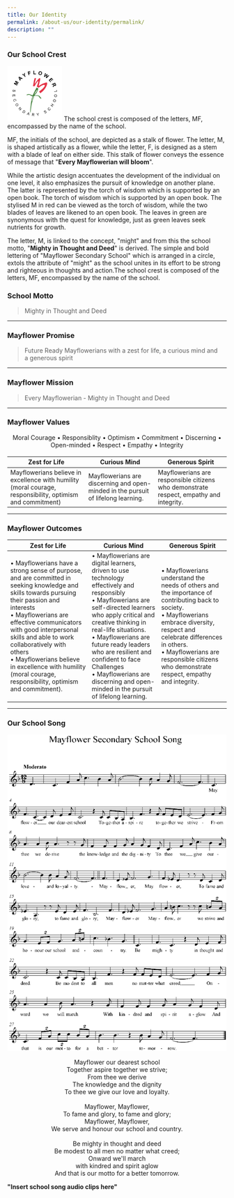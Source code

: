 ```yaml
---
title: Our Identity
permalink: /about-us/our-identity/permalink/
description: ""
---
```

### Our School Crest
<img src="/images/crest.svg" style="width:25%"></img>
The school crest is composed of the letters, MF, encompassed by the name of the school.

MF, the initials of the school, are depicted as a stalk of flower. The letter, M, is shaped artistically as a flower, while the letter, F, is designed as a stem with a blade of leaf on either side. This stalk of flower conveys the essence of message that "**Every Mayflowerian will bloom**".

While the artistic design accentuates the development of the individual on one level, it also emphasizes the pursuit of knowledge on another plane. The latter is represented by the torch of wisdom which is supported by an open book. The torch of wisdom which is supported by an open book. The stylised M in red can be viewed as the torch of wisdom, while the two blades of leaves are likened to an open book. The leaves in green are synonymous with the quest for knowledge, just as green leaves seek nutrients for growth.

The letter, M, is linked to the concept, "might" and from this the school motto, "**Mighty in Thought and Deed**" is derived. The simple and bold lettering of "Mayflower Secondary School" which is arranged in a circle, extols the attribute of "might" as the school unites in its effort to be strong and righteous in thoughts and action.The school crest is composed of the letters, MF, encompassed by the name of the school.

### School Motto

> Mighty in Thought and Deed

----
  


### Mayflower Promise

> Future Ready Mayflowerians with a zest for life, a curious mind and a generous spirit 

------

  

### Mayflower Mission

> Every Mayflowerian - Mighty in Thought and Deed

-----

### Mayflower Values

<div align=center style="margin-bottom:18px">Moral Courage • Responsiblity • Optimism • Commitment • Discerning • Open-minded • Respect • Empathy • Integrity</div>



| Zest for Life | Curious Mind | Generous Spirit |
| --- | --- | --- |
| Mayflowerians believe in excellence with humility (moral courage, responsibility, optimism and commitment) | Mayflowerians are discerning and open-minded in the pursuit of lifelong learning. | Mayflowerians are responsible citizens who demonstrate respect, empathy and integrity. |

----
### Mayflower Outcomes

| Zest for Life | Curious Mind | Generous Spirit |
| --- | --- | --- |
| • Mayflowerians have a strong sense of purpose, and are committed in seeking knowledge and skills towards pursuing their passion and interests<br> • Mayflowerians are effective communicators with good interpersonal skills and able to work collaboratively with others<br>• Mayflowerians believe in excellence with humility (moral courage, responsibility, optimism and commitment).| • Mayflowerians are digital learners, driven to use technology effectively and responsibly<br> •  Mayflowerians are self-directed learners who apply critical and creative thinking in real-life situations. <br> •  Mayflowerians are future ready leaders who are resilient and confident to face Challenges<br> •   Mayflowerians are discerning and open-minded in the pursuit of lifelong learning. | •   Mayflowerians understand the needs of others and the importance of contributing back to society.<br> • Mayflowerians embrace diversity, respect and celebrate differences in others. <br> •  Mayflowerians are responsible citizens who demonstrate respect, empathy and integrity. |

----

### Our School Song

![](/images/song.png)

<div align=center>
Mayflower our dearest school <br>
Together aspire together we strive; <br>  
From thee we derive  <br>
The knowledge and the dignity  <br>
To thee we give our love and loyalty.<br><br>
Mayflower, Mayflower,  <br>
To fame and glory, to fame and glory;  <br>
Mayflower, Mayflower,  <br>
We serve and honour our school and country.<br><br>
Be mighty in thought and deed  <br>
Be modest to all men no matter what creed;  <br>
Onward we'll march  <br>
with kindred and spirit aglow  <br>
And that is our motto for a better tomorrow.
</div>

**"Insert school song audio clips here"**